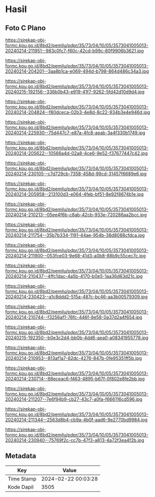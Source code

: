 # Hasil

## Foto C Plano

https://sirekap-obj-formc.kpu.go.id/8bd2/pemilu/pdpr/35/73/04/10/05/3573041005013-20240214-211951--983c0fc7-f60c-42cd-b99c-80f9906b3621.jpg

https://sirekap-obj-formc.kpu.go.id/8bd2/pemilu/pdpr/35/73/04/10/05/3573041005013-20240214-204201--3aa8b1ca-e069-494d-b798-864d486c34a3.jpg

https://sirekap-obj-formc.kpu.go.id/8bd2/pemilu/pdpr/35/73/04/10/05/3573041005013-20240215-192156--336b0b43-e919-41f7-9262-5fd42d10d9d4.jpg

https://sirekap-obj-formc.kpu.go.id/8bd2/pemilu/pdpr/35/73/04/10/05/3573041005013-20240214-204824--f80dceca-02b3-4e8d-8c22-934b3e4e946d.jpg

https://sirekap-obj-formc.kpu.go.id/8bd2/pemilu/pdpr/35/73/04/10/05/3573041005013-20240214-225930--75d447c7-e87a-4fc8-aeab-3a4f330b1749.jpg

https://sirekap-obj-formc.kpu.go.id/8bd2/pemilu/pdpr/35/73/04/10/05/3573041005013-20240214-205622--10566a4d-02a8-4ce6-9e52-f37677447c42.jpg

https://sirekap-obj-formc.kpu.go.id/8bd2/pemilu/pdpr/35/73/04/10/05/3573041005013-20240214-230105--c7d729cb-7358-458d-99cd-31457f6689e6.jpg

https://sirekap-obj-formc.kpu.go.id/8bd2/pemilu/pdpr/35/73/04/10/05/3573041005013-20240214-205958--213100d3-e064-4feb-bf51-8e92f8674b1e.jpg

https://sirekap-obj-formc.kpu.go.id/8bd2/pemilu/pdpr/35/73/04/10/05/3573041005013-20240214-210213--05ee4f6b-c8ab-42cb-933e-720286aa2bcc.jpg

https://sirekap-obj-formc.kpu.go.id/8bd2/pemilu/pdpr/35/73/04/10/05/3573041005013-20240214-211754--35b7b334-1191-44ae-954b-38d8088cfdca.jpg

https://sirekap-obj-formc.kpu.go.id/8bd2/pemilu/pdpr/35/73/04/10/05/3573041005013-20240214-211900--053fce03-9e68-41d3-a0b8-88b9c55cec7c.jpg

https://sirekap-obj-formc.kpu.go.id/8bd2/pemilu/pdpr/35/73/04/10/05/3573041005013-20240214-210437--4ffc1dac-4a5b-4170-b0e5-1aa36d63d21c.jpg

https://sirekap-obj-formc.kpu.go.id/8bd2/pemilu/pdpr/35/73/04/10/05/3573041005013-20240214-230423--a1c8ddd2-515a-487c-bc46-aa3b00579309.jpg

https://sirekap-obj-formc.kpu.go.id/8bd2/pemilu/pdpr/35/73/04/10/05/3573041005013-20240214-210744--f3256af1-76fc-446f-8e58-0a37d2a4f654.jpg

https://sirekap-obj-formc.kpu.go.id/8bd2/pemilu/pdpr/35/73/04/10/05/3573041005013-20240215-192350--b0e3c2d4-bb0b-4dd6-aea0-a08341955778.jpg

https://sirekap-obj-formc.kpu.go.id/8bd2/pemilu/pdpr/35/73/04/10/05/3573041005013-20240214-210953--813af1a7-82dc-4276-847b-0fe95351ff5b.jpg

https://sirekap-obj-formc.kpu.go.id/8bd2/pemilu/pdpr/35/73/04/10/05/3573041005013-20240214-230714--88eceac6-f463-4895-b67f-0f802e8fe2bb.jpg

https://sirekap-obj-formc.kpu.go.id/8bd2/pemilu/pdpr/35/73/04/10/05/3573041005013-20240214-211207--7e6f94b9-cb27-43c7-a0fa-f666116cd596.jpg

https://sirekap-obj-formc.kpu.go.id/8bd2/pemilu/pdpr/35/73/04/10/05/3573041005013-20240214-211344--2563d8b4-cb9a-4b0f-aad6-9e2770bd9984.jpg

https://sirekap-obj-formc.kpu.go.id/8bd2/pemilu/pdpr/35/73/04/10/05/3573041005013-20240214-230940--75769f2c-cc7b-47f3-a813-4a72f3ea4f2b.jpg


## Metadata

| Key        | Value               |
| ---------- | ------------------- |
| Time Stamp | 2024-02-22 00:03:28 |
| Kode Dapil | 3505                |



